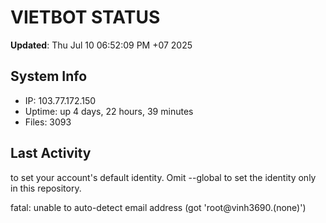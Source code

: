 # VIETBOT STATUS
**Updated**: Thu Jul 10 06:52:09 PM +07 2025

## System Info
- IP: 103.77.172.150
- Uptime: up 4 days, 22 hours, 39 minutes
- Files: 3093

## Last Activity

to set your account's default identity.
Omit --global to set the identity only in this repository.

fatal: unable to auto-detect email address (got 'root@vinh3690.(none)')
